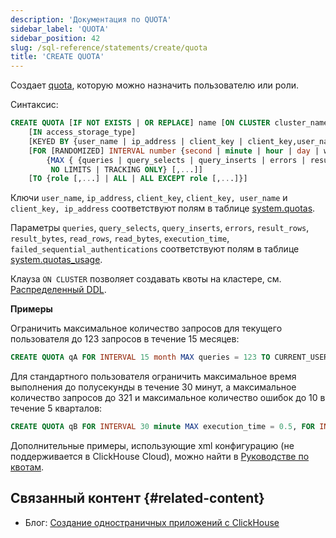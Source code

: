 ```yaml
---
description: 'Документация по QUOTA'
sidebar_label: 'QUOTA'
sidebar_position: 42
slug: /sql-reference/statements/create/quota
title: 'CREATE QUOTA'
---
```


Создает [quota](../../../guides/sre/user-management/index.md#quotas-management), которую можно назначить пользователю или роли.

Синтаксис:

```sql
CREATE QUOTA [IF NOT EXISTS | OR REPLACE] name [ON CLUSTER cluster_name]
    [IN access_storage_type]
    [KEYED BY {user_name | ip_address | client_key | client_key,user_name | client_key,ip_address} | NOT KEYED]
    [FOR [RANDOMIZED] INTERVAL number {second | minute | hour | day | week | month | quarter | year}
        {MAX { {queries | query_selects | query_inserts | errors | result_rows | result_bytes | read_rows | read_bytes | execution_time} = number } [,...] |
         NO LIMITS | TRACKING ONLY} [,...]]
    [TO {role [,...] | ALL | ALL EXCEPT role [,...]}]
```

Ключи `user_name`, `ip_address`, `client_key`, `client_key, user_name` и `client_key, ip_address` соответствуют полям в таблице [system.quotas](../../../operations/system-tables/quotas.md).

Параметры `queries`, `query_selects`, `query_inserts`, `errors`, `result_rows`, `result_bytes`, `read_rows`, `read_bytes`, `execution_time`, `failed_sequential_authentications` соответствуют полям в таблице [system.quotas_usage](../../../operations/system-tables/quotas_usage.md).

Клауза `ON CLUSTER` позволяет создавать квоты на кластере, см. [Распределенный DDL](../../../sql-reference/distributed-ddl.md).

**Примеры**

Ограничить максимальное количество запросов для текущего пользователя до 123 запросов в течение 15 месяцев:

```sql
CREATE QUOTA qA FOR INTERVAL 15 month MAX queries = 123 TO CURRENT_USER;
```

Для стандартного пользователя ограничить максимальное время выполнения до полусекунды в течение 30 минут, а максимальное количество запросов до 321 и максимальное количество ошибок до 10 в течение 5 кварталов:

```sql
CREATE QUOTA qB FOR INTERVAL 30 minute MAX execution_time = 0.5, FOR INTERVAL 5 quarter MAX queries = 321, errors = 10 TO default;
```

Дополнительные примеры, использующие xml конфигурацию (не поддерживается в ClickHouse Cloud), можно найти в [Руководстве по квотам](/operations/quotas).

## Связанный контент {#related-content}

- Блог: [Создание одностраничных приложений с ClickHouse](https://clickhouse.com/blog/building-single-page-applications-with-clickhouse-and-http)
